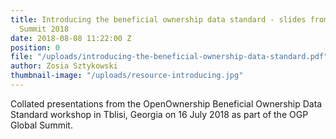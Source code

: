 ```yaml
---
title: Introducing the beneficial ownership data standard - slides from the OGP Global
  Summit 2018
date: 2018-08-08 11:22:00 Z
position: 0
file: "/uploads/introducing-the-beneficial-ownership-data-standard.pdf"
author: Zosia Sztykowski
thumbnail-image: "/uploads/resource-introducing.jpg"
---
```


Collated presentations from the OpenOwnership Beneficial Ownership Data Standard workshop in Tblisi, Georgia on 16 July 2018 as part of the OGP Global Summit.